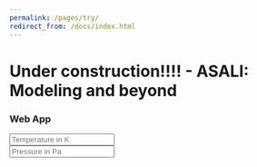 ```yaml
---
permalink: /pages/try/
redirect_from: /docs/index.html
---
```


<h1 class="text-center">Under construction!!!! - ASALI: Modeling and beyond</h1>
<h3 class="text-center">Web App</h3>

<div class="row">
    <div class = "col-sm text-center">
        <input type="number" class="form-control" placeholder="Temperature in K">
    </div>
    <div class = "col-sm text-center">
        <input type="number" class="form-control" placeholder="Pressure in Pa">
    </div>
</div>

